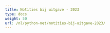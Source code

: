 ```yaml
---
title: Notities bij uitgave - 2023
type: docs
weight: 50
url: /nl/python-net/notities-bij-uitgave-2023/
---
```

